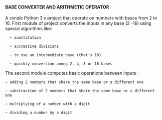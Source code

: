 
#### BASE CONVERTER AND ARITHMETIC OPERATOR 	
			
			
			
A simple Python 3.x project that operate on numbers with bases from 2 to 16. First module of project
converts the inputs in any base (2 -16) using special algorithms like:

```
  ~ substitution 

  ~ successive divisions 

  ~ to use an intermediate base (that's 10)

  ~ quickly convertion among 2, 4, 8 or 16 bases
```

The second module computes basic operations between inputs :
```
~ adding 2 numbers that share the same base or a different one

~ substraction of 2 numbers that share the same base or a different one

~ multiplying of a number with a digit

~ dividing a number by a digit
  ```
